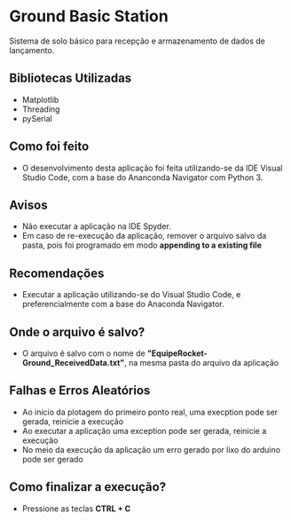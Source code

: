 # Ground Basic Station
Sistema de solo básico para recepção e armazenamento de dados de lançamento.

## __Bibliotecas Utilizadas__

- Matplotlib
- Threading
- pySerial

## __Como foi feito__

- O desenvolvimento desta aplicação foi feita utilizando-se da IDE Visual Studio Code, com a base do Ananconda Navigator com Python 3. 

## __Avisos__

- Não executar a aplicação na IDE Spyder.
- Em caso de re-execução da aplicação, remover o arquivo salvo da pasta, pois foi programado em modo __appending to a existing file__


## __Recomendações__

- Executar a aplicação utilizando-se do Visual Studio Code, e preferencialmente com a base do Anaconda Navigator.

## __Onde o arquivo é salvo?__

- O arquivo é salvo com o nome de __"EquipeRocket-Ground_ReceivedData.txt"__, na mesma pasta do arquivo da aplicação

## __Falhas e Erros Aleatórios__

- Ao inicio da plotagem do primeiro ponto real, uma execption pode ser gerada, reinicie a execução
- Ao executar a aplicação uma exception pode ser gerada, reinicie a execução
- No meio da execução da aplicação um erro gerado por lixo do arduino pode ser gerado

## __Como finalizar a execução?__

- Pressione as teclas __CTRL + C__

